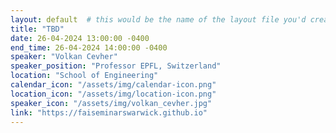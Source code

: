 ```yaml
---
layout: default  # this would be the name of the layout file you'd create for events
title: "TBD"
date: 26-04-2024 13:00:00 -0400
end_time: 26-04-2024 14:00:00 -0400
speaker: "Volkan Cevher"
speaker_position: "Professor EPFL, Switzerland"
location: "School of Engineering"
calendar_icon: "/assets/img/calendar-icon.png"
location_icon: "/assets/img/location-icon.png"
speaker_icon: "/assets/img/volkan_cevher.jpg"
link: "https://faiseminarswarwick.github.io"
---
```



